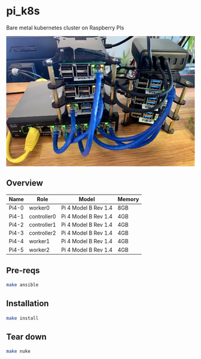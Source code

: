 # pi_k8s
Bare metal kubernetes cluster on Raspberry PIs

![Raspberry Pi K8s](images/IMG_8557.jpg)

## Overview

| Name | Role | Model | Memory |
| ----------- | ----------- | ----------- | ----------- |
| Pi4-0 | worker0 | Pi 4 Model B Rev 1.4 | 8GB |
| Pi4-1 | controller0 | Pi 4 Model B Rev 1.4 | 4GB |
| Pi4-2 | controller1 | Pi 4 Model B Rev 1.4 | 4GB |
| Pi4-3 | controller2 | Pi 4 Model B Rev 1.4 | 4GB |
| Pi4-4 | worker1 | Pi 4 Model B Rev 1.4 | 4GB |
| Pi4-5 | worker2 | Pi 4 Model B Rev 1.4 | 4GB |

## Pre-reqs

```bash
make ansible
```

## Installation

```bash
make install
```

## Tear down

```bash
make nuke
```
